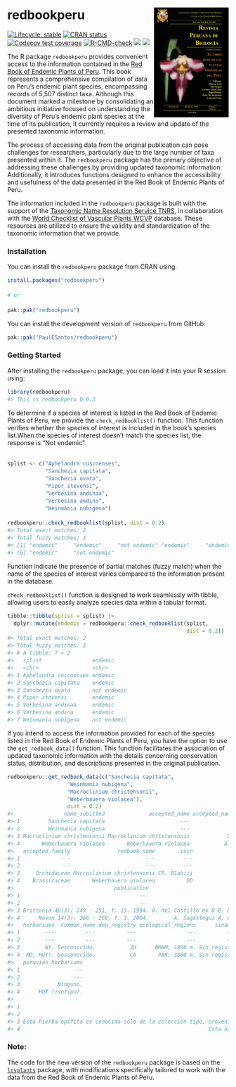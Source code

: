 
<!-- README.md is generated from README.Rmd. Please edit that file -->

# redbookperu <a href='https://github.com/PaulESantos/redbookperu'><img src='man/figures/cover_ppendemic.jpg' align="right" height="250" width="170" /></a>

<!-- badges: start -->

[![Lifecycle:
stable](https://img.shields.io/badge/lifecycle-stable-green.svg)](https://lifecycle.r-lib.org/articles/stages.html#stable)
[![CRAN
status](https://www.r-pkg.org/badges/version/redbookperu)](https://CRAN.R-project.org/package=redbookperu)
[![Codecov test
coverage](https://codecov.io/gh/PaulESantos/redbookperu/branch/main/graph/badge.svg)](https://app.codecov.io/gh/PaulESantos/redbookperu?branch=main)
[![R-CMD-check](https://github.com/PaulESantos/redbookperu/actions/workflows/R-CMD-check.yaml/badge.svg)](https://github.com/PaulESantos/redbookperu/actions/workflows/R-CMD-check.yaml)
[![](http://cranlogs.r-pkg.org/badges/grand-total/redbookperu?color=green)](https://cran.r-project.org/package=redbookperu)
[![](http://cranlogs.r-pkg.org/badges/last-week/redbookperu?color=green)](https://cran.r-project.org/package=redbookperu)
<!-- badges: end -->

The R package `redbookperu` provides convenient access to the
information contained in the [Red Book of Endemic Plants of
Peru](https://revistasinvestigacion.unmsm.edu.pe/index.php/rpb/issue/view/153).
This book represents a comprehensive compilation of data on Peru’s
endemic plant species, encompassing records of 5,507 distinct taxa.
Although this document marked a milestone by consolidating an ambitious
initiative focused on understanding the diversity of Peru’s endemic
plant species at the time of its publication, it currently requires a
review and update of the presented taxonomic information.

The process of accessing data from the original publication can pose
challenges for researchers, particularly due to the large number of taxa
presented within it. The `redbookperu` package has the primary objective
of addressing these challenges by providing updated taxonomic
information. Additionally, it introduces functions designed to enhance
the accessibility and usefulness of the data presented in the Red Book
of Endemic Plants of Peru.

The information included in the `redbookperu` package is built with the
support of the [Taxonomic Name Resolution Service
TNRS](https://tnrs.biendata.org/), in collaboration with the [World
Checklist of Vascular Plants
WCVP](https://powo.science.kew.org/about-wcvp) database. These resources
are utilized to ensure the validity and standardization of the taxonomic
information that we provide.

### Installation

You can install the `redbookperu` package from CRAN using:

``` r
install.packages("redbookperu")

# or

pak::pak("redbookperu")
```

You can install the development version of `redbookperu` from GitHub:

``` r
pak::pak("PaulESantos/redbookperu")
```

### Getting Started

After installing the `redbookperu` package, you can load it into your R
session using:

``` r
library(redbookperu)
#> This is redbookperu 0.0.3
```

To determine if a species of interest is listed in the Red Book of
Endemic Plants of Peru, we provide the `check_redbooklist()` function.
This function verifies whether the species of interest is included in
the book’s species list.When the species of interest doesn’t match the
species list, the response is “Not endemic”.

``` r

splist <- c("Aphelandra cuscoenses", 
            "Sanchezia capitata",
            "Sanchezia ovata", 
            "Piper stevensi",
            "Verbesina andinaa", 
            "Verbesina andina", 
            "Weinmania nubigena")

redbookperu::check_redbooklist(splist, dist = 0.2)
#> Total exact matches: 2
#> Total fuzzy matches: 3
#> [1] "endemic"     "endemic"     "not endemic" "endemic"     "endemic"    
#> [6] "endemic"     "not endemic"
```

Function indicate the presence of partial matches (fuzzy match) when the
name of the species of interest varies compared to the information
present in the database.

`check_redbooklist()` function is designed to work seamlessly with
tibble, allowing users to easily analyze species data within a tabular
format.

``` r
tibble::tibble(splist = splist) |> 
  dplyr::mutate(endemic = redbookperu::check_redbooklist(splist,
                                                         dist = 0.2))
#> Total exact matches: 2
#> Total fuzzy matches: 3
#> # A tibble: 7 × 2
#>   splist                endemic    
#>   <chr>                 <chr>      
#> 1 Aphelandra cuscoenses endemic    
#> 2 Sanchezia capitata    endemic    
#> 3 Sanchezia ovata       not endemic
#> 4 Piper stevensi        endemic    
#> 5 Verbesina andinaa     endemic    
#> 6 Verbesina andina      endemic    
#> 7 Weinmania nubigena    not endemic
```

If you intend to access the information provided for each of the species
listed in the Red Book of Endemic Plants of Peru, you have the option to
use the `get_redbook_data()` function. This function facilitates the
association of updated taxonomic information with the details concerning
conservation status, distribution, and descriptions presented in the
original publication.

``` r
redbookperu::get_redbook_data(c("Sanchecia capitata",
                   "Weinmania nubigena",
                   "Macroclinium christensonii",
                   "Weberbauera violacea"), 
                   dist = 0.2)
#>                name_subitted              accepted_name accepted_name_author
#> 1         Sanchecia capitata                        ---                  ---
#> 2         Weinmania nubigena                        ---                  ---
#> 3 Macroclinium christensonii Macroclinium christensonii            D.E.Benn.
#> 4       Weberbauera violacea       Weberbauera violacea           Al-Shehbaz
#>   accepted_family               redbook_name        iucn
#> 1             ---                        ---         ---
#> 2             ---                        ---         ---
#> 3     Orchidaceae Macroclinium christensonii CR, B1abiii
#> 4    Brassicaceae       Weberbauera violacea          DD
#>                                publication                            collector
#> 1                                      ---                                  ---
#> 2                                      ---                                  ---
#> 3 Brittonia 46(3): 249 - 251, f. 13. 1994. O. del Castillo ex D.E. Bennett 5160
#> 4      Novon 14(3): 266 - 268, f. 3. 2004.        A. Sagástegui A. et al. 11175
#>   herbariums  common_name dep_registry ecological_regions      sinampe
#> 1        ---          ---          ---                ---          ---
#> 2        ---          ---          ---                ---          ---
#> 3        NY. Desconocido.           JU      BMHM; 1800 m. Sin registro
#> 4  MO; HUT!. Desconocido.           CA       PAR; 3800 m. Sin registro
#>   peruvian_herbariums
#> 1                 ---
#> 2                 ---
#> 3            Ninguno.
#> 4      HUT (isotipo).
#>                                                                                                                                                                                                                                             remarks
#> 1                                                                                                                                                                                                                                               ---
#> 2                                                                                                                                                                                                                                               ---
#> 3 Esta hierba epífita es conocida sólo de la colección tipo, proveniente del valle de Chanchamayo, en una subcuenca del Perené. Esta región ha sufrido continuas reducciones de sus áreas naturales debido a la ampliación de la frontera agrícola.
#> 4                                                            Esta hierba paramuna es conocida de la localidad tipo, en la cuenca del Crisnejas, un tributario del Marañón. El ejemplar tipo fue recolectado en 1983, de una jalca poco herborizada.
```

### Note:

The code for the new version of the `redbookperu` package is based on
the [`lcvplants`](https://idiv-biodiversity.github.io/lcvplants/)
package, with modifications specifically tailored to work with the data
from the Red Book of Endemic Plants of Peru.
